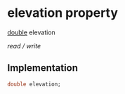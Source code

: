 


# elevation property






[double](https://api.flutter.dev/flutter/dart-core/double-class.html) elevation
  
_read / write_






## Implementation

```dart
double elevation;


```







